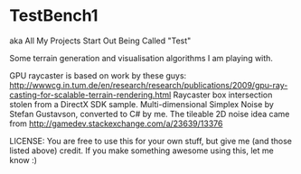 TestBench1 
==========
aka All My Projects Start Out Being Called "Test"

Some terrain generation and visualisation algorithms I am playing with.

GPU raycaster is based on work by these guys: http://wwwcg.in.tum.de/en/research/research/publications/2009/gpu-ray-casting-for-scalable-terrain-rendering.html
Raycaster box intersection stolen from a DirectX SDK sample.
Multi-dimensional Simplex Noise by Stefan Gustavson, converted to C# by me.
The tileable 2D noise idea came from http://gamedev.stackexchange.com/a/23639/13376

LICENSE: You are free to use this for your own stuff, but give me (and those listed above) credit.
If you make something awesome using this, let me know :)
